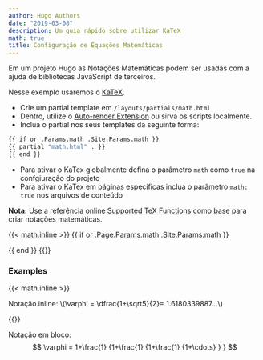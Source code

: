 ```yaml
---
author: Hugo Authors
date: "2019-03-08"
description: Um guia rápido sobre utilizar KaTeX
math: true
title: Configuração de Equações Matemáticas
---
```


Em um projeto Hugo as Notações Matemáticas podem ser usadas com a ajuda de bibliotecas JavaScript de terceiros.
<!--more-->

Nesse exemplo usaremos o [KaTeX](https://katex.org/).

- Crie um partial template em `/layouts/partials/math.html`
- Dentro, utilize o [Auto-render Extension](https://katex.org/docs/autorender.html) ou sirva os scripts localmente.
- Inclua o partial nos seus templates da seguinte forma:

```bash
{{ if or .Params.math .Site.Params.math }}
{{ partial "math.html" . }}
{{ end }}
```

- Para ativar o KaTex globalmente defina o parâmetro `math` como `true` na confgiuração do projeto
- Para ativar o KaTex em páginas específicas inclua o parâmetro `math: true` nos arquivos de conteúdo

**Nota:** Use a referência online [Supported TeX Functions](https://katex.org/docs/supported.html) como base para criar notações matemáticas.

{{< math.inline >}}
{{ if or .Page.Params.math .Site.Params.math }}
<!-- KaTeX -->
<link rel="stylesheet" href="https://cdn.jsdelivr.net/npm/katex@0.11.1/dist/katex.min.css" integrity="sha384-zB1R0rpPzHqg7Kpt0Aljp8JPLqbXI3bhnPWROx27a9N0Ll6ZP/+DiW/UqRcLbRjq" crossorigin="anonymous">
<script defer src="https://cdn.jsdelivr.net/npm/katex@0.11.1/dist/katex.min.js" integrity="sha384-y23I5Q6l+B6vatafAwxRu/0oK/79VlbSz7Q9aiSZUvyWYIYsd+qj+o24G5ZU2zJz" crossorigin="anonymous"></script>
<script defer src="https://cdn.jsdelivr.net/npm/katex@0.11.1/dist/contrib/auto-render.min.js" integrity="sha384-kWPLUVMOks5AQFrykwIup5lo0m3iMkkHrD0uJ4H5cjeGihAutqP0yW0J6dpFiVkI" crossorigin="anonymous" onload="renderMathInElement(document.body);"></script>
{{ end }}
{{</ math.inline >}}

### Examples

{{< math.inline >}}
<p>
Notação inline: \(\varphi = \dfrac{1+\sqrt5}{2}= 1.6180339887…\)
</p>
{{</ math.inline >}}

Notação em bloco:
$$
 \varphi = 1+\frac{1} {1+\frac{1} {1+\frac{1} {1+\cdots} } }
$$
